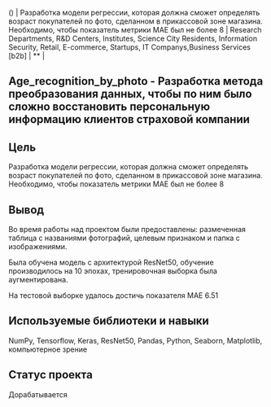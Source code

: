 () | Разработка модели регрессии, которая должна сможет определять возраст покупателей по фото, сделанном в прикассовой зоне магазина. Необходимо, чтобы показатель метрики MAE был не более 8 | Research Departments, R&D Centers, Institutes, Science City Residents, Information Security, Retail, E-commerce, Startups, IT Companys,Business Services [b2b] | ** |

## Age_recognition_by_photo -  Разработка метода преобразования данных, чтобы по ним было сложно восстановить персональную информацию клиентов страховой компании

## Цель
Разработка модели регрессии, которая должна сможет определять возраст покупателей по фото, сделанном в прикассовой зоне магазина. Необходимо, чтобы показатель метрики MAE был не более 8

## Вывод

Во время работы над проектом были предоставлены: размеченная таблица с названиями фотографий, целевым признаком и папка с изображениями. 

Была обучена модель с архитектурой ResNet50, обучение производилось на 10 эпохах, тренировочная выборка была аугментирована.

На тестовой выборке удалось достичь показателя MAE 6.51

## Используемые библиотеки и навыки
NumPy, 
Tensorflow, 
Keras, 
ResNet50, 
Pandas, 
Python, 
Seaborn, 
Matplotlib,
компьютерное зрение

## Статус проекта

Дорабатывается
